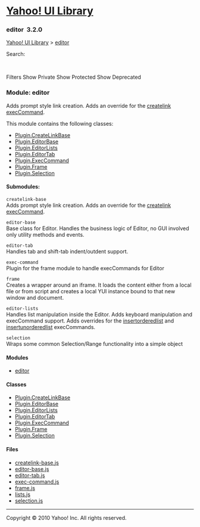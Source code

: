 [Yahoo! UI Library](http://developer.yahoo.com/yui/ "Yahoo! UI Library")
========================================================================

### editor  <span class="subtitle">3.2.0</span>

[Yahoo! UI Library](./index.html "Yahoo! UI Library") &gt; [editor](./module_editor.html "editor")

Search:

 

Filters <span class="classopts"> Show Private</span> <span class="classopts"> Show Protected</span> <span class="classopts"> Show Deprecated</span>

### Module: editor

Adds prompt style link creation. Adds an override for the [createlink execCommand](Plugin.ExecCommand.html#method_COMMANDS.createlink).

This module contains the following classes:

-   <a href="Plugin.CreateLinkBase.html" id="class_0" title="Plugin.CreateLinkBase">Plugin.CreateLinkBase</a>
-   <a href="Plugin.EditorBase.html" id="class_1" title="Plugin.EditorBase">Plugin.EditorBase</a>
-   <a href="Plugin.EditorLists.html" id="class_2" title="Plugin.EditorLists">Plugin.EditorLists</a>
-   <a href="Plugin.EditorTab.html" id="class_3" title="Plugin.EditorTab">Plugin.EditorTab</a>
-   <a href="Plugin.ExecCommand.html" id="class_4" title="Plugin.ExecCommand">Plugin.ExecCommand</a>
-   <a href="Plugin.Frame.html" id="class_5" title="Plugin.Frame">Plugin.Frame</a>
-   <a href="Plugin.Selection.html" id="class_6" title="Plugin.Selection">Plugin.Selection</a>

#### Submodules:

`createlink-base`  
Adds prompt style link creation. Adds an override for the [createlink execCommand](Plugin.ExecCommand.html#method_COMMANDS.createlink).

`editor-base`  
Base class for Editor. Handles the business logic of Editor, no GUI involved only utility methods and events.

`editor-tab`  
Handles tab and shift-tab indent/outdent support.

`exec-command`  
Plugin for the frame module to handle execCommands for Editor

`frame`  
Creates a wrapper around an iframe. It loads the content either from a local file or from script and creates a local YUI instance bound to that new window and document.

`editor-lists`  
Handles list manipulation inside the Editor. Adds keyboard manipulation and execCommand support. Adds overrides for the [insertorderedlist](Plugin.ExecCommand.html#method_COMMANDS.insertorderedlist) and [insertunorderedlist](Plugin.ExecCommand.html#method_COMMANDS.insertunorderedlist) execCommands.

`selection`  
Wraps some common Selection/Range functionality into a simple object

#### Modules

-   [editor](module_editor.html "editor")

#### Classes

-   [Plugin.CreateLinkBase](Plugin.CreateLinkBase.html "Plugin.CreateLinkBase")
-   [Plugin.EditorBase](Plugin.EditorBase.html "Plugin.EditorBase")
-   [Plugin.EditorLists](Plugin.EditorLists.html "Plugin.EditorLists")
-   [Plugin.EditorTab](Plugin.EditorTab.html "Plugin.EditorTab")
-   [Plugin.ExecCommand](Plugin.ExecCommand.html "Plugin.ExecCommand")
-   [Plugin.Frame](Plugin.Frame.html "Plugin.Frame")
-   [Plugin.Selection](Plugin.Selection.html "Plugin.Selection")

#### Files

-   [createlink-base.js](createlink-base.js.html "createlink-base.js")
-   [editor-base.js](editor-base.js.html "editor-base.js")
-   [editor-tab.js](editor-tab.js.html "editor-tab.js")
-   [exec-command.js](exec-command.js.html "exec-command.js")
-   [frame.js](frame.js.html "frame.js")
-   [lists.js](lists.js.html "lists.js")
-   [selection.js](selection.js.html "selection.js")

------------------------------------------------------------------------

Copyright © 2010 Yahoo! Inc. All rights reserved.
